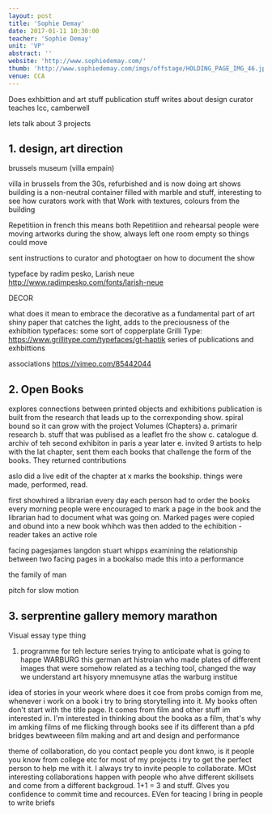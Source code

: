 ```yaml
---
layout: post
title: 'Sophie Demay'
date: 2017-01-11 10:30:00
teacher: 'Sophie Demay'
unit: 'VP'
abstract: ''
website: 'http://www.sophiedemay.com/'
thumb: 'http://www.sophiedemay.com/imgs/offstage/HOLDING_PAGE_IMG_46.jpg'
venue: CCA
---
```


Does exhbittion and art stuff
publication stuff
writes about design
curator
teaches lcc, camberwell

lets talk about 3 projects

## 1. design, art direction

brussels museum (villa empain)

villa in brussels from the 30s, refurbished and is now doing art shows
building is a non-neutral container filled with marble and stuff, interesting to see how curators work with that
Work with textures, colours from the building

Repetitiion
in french this means both Repetitiion and rehearsal
people were moving artworks during the show, always left one room empty so things could move

sent instructions to curator and photogtaer on how to document the show

typeface by radim pesko, Larish neue
http://www.radimpesko.com/fonts/larish-neue

DECOR

what does it mean to embrace the decorative as a fundamental part of art
shiny paper that catches the light, adds to the preciousness of the exhibition
typefaces: some sort of copperplate
Grilli Type: https://www.grillitype.com/typefaces/gt-haptik
series of publications and exhbittions

associations
https://vimeo.com/85442044

## 2. Open Books

explores connections between printed objects and exhibitions
publication is built from the research that leads up to the correxponding show. spiral bound so it can grow with the project
Volumes (Chapters)
a. primarir research
b. stuff that was publised as a leaflet fro the show
c. catalogue
d. archiv of teh second exhibiton in paris a year later
e. invited 9 artists to help with the lat chapter, sent them each books that challenge the form of the books. They returned contributions

aslo did a live edit of the chapter at x marks the bookship. things were made, performed, read.

first showhired a librarian every day
each person had to order the books every morning
people were encouraged to mark a page in the book and the librarian had to document what was going on. Marked pages were copied and obund into a new book whihch was then added to the echibition - reader takes an active role

facing pagesjames langdon
stuart whipps
examining the relationship between two facing pages in a bookalso made this into a performance

the family of man

pitch for slow motion

## 3. serprentine gallery memory marathon

Visual essay type thing

1. programme for teh lecture series
   trying to anticipate what is going to happe
   WARBURG this german art histroian who made plates of different images that were somehow related as a teching tool, changed the way we understand art hisyory
   mnemusyne atlas
   the warburg institue

idea of stories in your weork where does it coe from
probs comign from me, whenever i work on a book i try to bring storytelling into it. My books often don't start with the title page. It comes from film and other stuff im interested in. I'm interested in thinking about the booka as a film, that's why im amking films of me flicking through books see if its different than a pfd
bridges bewtweeen film making and art and design and performance

theme of collaboration, do you contact people you dont knwo, is it people you know from college etc
for most of my projects i try to get the perfect person to help me with it. I always try to invite people to collaborate. MOst interesting collaborations happen with people who ahve different skillsets and come from a different backgroud. 1+1 = 3 and stuff. GIves you confidence to commit time and recources. EVen for teacing I bring in people to write briefs
